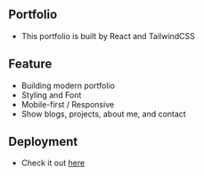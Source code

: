 ## Portfolio
- This portfolio is built by React and TailwindCSS

## Feature
- Building modern portfolio
- Styling and Font
- Mobile-first / Responsive
- Show blogs, projects, about me, and contact

## Deployment
- Check it out [here](https://liamdev.herokuapp.com/)